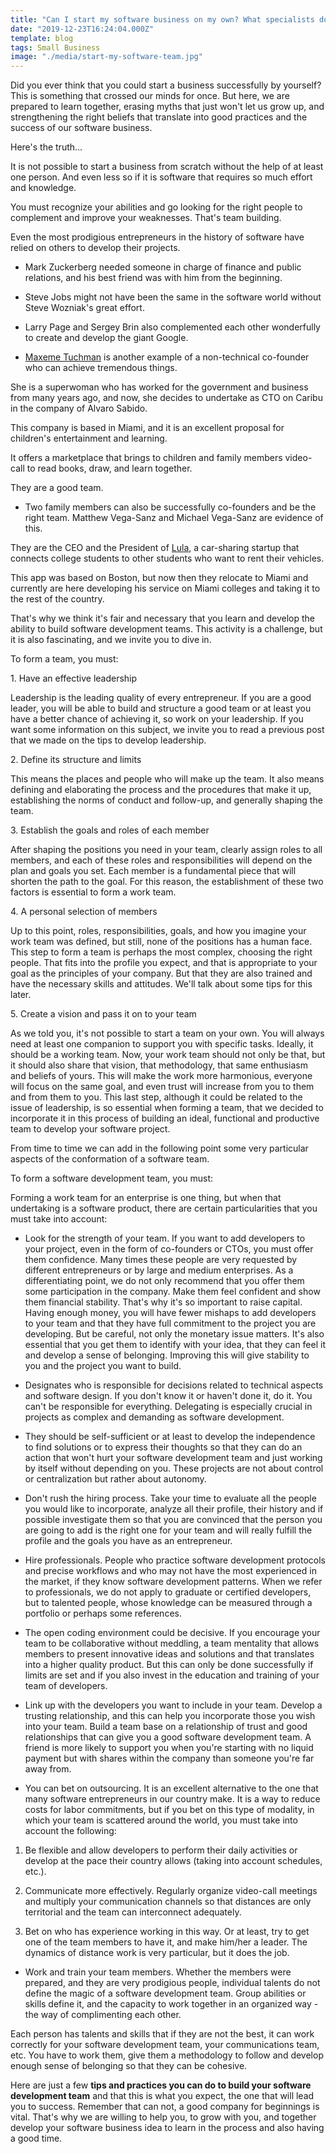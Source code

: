 ```yaml
---
title: "Can I start my software business on my own? What specialists do I need as a non-technical entrepreneur to get started?"
date: "2019-12-23T16:24:04.000Z"
template: blog
tags: Small Business
image: "./media/start-my-software-team.jpg"
---
```



Did you ever think that you could start a business successfully by yourself? This is something that crossed our minds for once. But here, we are prepared to learn together, erasing myths that just won't let us grow up, and strengthening the right beliefs that translate into good practices and the success of our software business. 

<title-2>Here's the truth...</title-2>

It is not possible to start a business from scratch without the help of at least one person. And even less so if it is software that requires so much effort and knowledge. 

You must recognize your abilities and go looking for the right people to complement and improve your weaknesses. That's team building.

Even the most prodigious entrepreneurs in the history of software have relied on others to develop their projects. 

* Mark Zuckerberg needed someone in charge of finance and public relations, and his best friend was with him from the beginning. 

* Steve Jobs might not have been the same in the software world without Steve Wozniak's great effort. 

* Larry Page and Sergey Brin also complemented each other wonderfully to create and develop the giant Google. 

* [Maxeme Tuchman](https://www.linkedin.com/in/maxemetuchman/) is another example of a non-technical co-founder who can achieve tremendous things. 

She is a superwoman who has worked for the government and business from many years ago, and now, she decides to undertake as CTO on Caribu in the company of Alvaro Sabido. 

This company is based in Miami, and it is an excellent proposal for children's entertainment and learning. 

It offers a marketplace that brings to children and family members video-call to read books, draw, and learn together.

They are a good team. 

* Two family members can also be successfully co-founders and be the right team. Matthew Vega-Sanz and Michael Vega-Sanz are evidence of this. 

They are the CEO and the President of [Lula](https://lularides.com/), a car-sharing startup that connects college students to other students who want to rent their vehicles.

This app was based on Boston, but now then they relocate to Miami and currently are here developing his service on Miami colleges and taking it to the rest of the country. 

That's why we think it's fair and necessary that you learn and develop the ability to build software development teams. This activity is a challenge, but it is also fascinating, and we invite you to dive in. 

<title-2>To form a team, you must:</title-2>

<title-3>1. Have an effective leadership</title-3>

Leadership is the leading quality of every entrepreneur. If you are a good leader, you will be able to build and structure a good team or at least you have a better chance of achieving it, so work on your leadership. If you want some information on this subject, we invite you to read a previous post that we made on the tips to develop leadership.  

<title-3>2. Define its structure and limits</title-3>

This means the places and people who will make up the team. It also means defining and elaborating the process and the procedures that make it up, establishing the norms of conduct and follow-up, and generally shaping the team. 

<title-3>3. Establish the goals and roles of each member</title-3>

After shaping the positions you need in your team, clearly assign roles to all members, and each of these roles and responsibilities will depend on the plan and goals you set. Each member is a fundamental piece that will shorten the path to the goal. For this reason, the establishment of these two factors is essential to form a work team. 

<title-3>4. A personal selection of members</title-3>

Up to this point, roles, responsibilities, goals, and how you imagine your work team was defined, but still, none of the positions has a human face. This step to form a team is perhaps the most complex, choosing the right people. That fits into the profile you expect, and that is appropriate to your goal as the principles of your company. But that they are also trained and have the necessary skills and attitudes. We'll talk about some tips for this later.

<title-3>5. Create a vision and pass it on to your team</title-3>

As we told you, it's not possible to start a team on your own. You will always need at least one companion to support you with specific tasks. Ideally, it should be a working team. Now, your work team should not only be that, but it should also share that vision, that methodology, that same enthusiasm and beliefs of yours. This will make the work more harmonious, everyone will focus on the same goal, and even trust will increase from you to them and from them to you. This last step, although it could be related to the issue of leadership, is so essential when forming a team, that we decided to incorporate it in this process of building an ideal, functional and productive team to develop your software project. 

From time to time we can add in the following point some very particular aspects of the conformation of a software team. 

<title-2>To form a software development team, you must:</title-2>

Forming a work team for an enterprise is one thing, but when that undertaking is a software product, there are certain particularities that you must take into account:

* Look for the strength of your team. If you want to add developers to your project, even in the form of co-founders or CTOs, you must offer them confidence. Many times these people are very requested by different entrepreneurs or by large and medium enterprises. As a differentiating point, we do not only recommend that you offer them some participation in the company. Make them feel confident and show them financial stability. That's why it's so important to raise capital. Having enough money, you will have fewer mishaps to add developers to your team and that they have full commitment to the project you are developing. But be careful, not only the monetary issue matters. It's also essential that you get them to identify with your idea, that they can feel it and develop a sense of belonging. Improving this will give stability to you and the project you want to build. 

* Designates who is responsible for decisions related to technical aspects and software design. If you don't know it or haven't done it, do it. You can't be responsible for everything. Delegating is especially crucial in projects as complex and demanding as software development. 

* They should be self-sufficient or at least to develop the independence to find solutions or to express their thoughts so that they can do an action that won't hurt your software development team and just working by itself without depending on you. These projects are not about control or centralization but rather about autonomy.

* Don't rush the hiring process. Take your time to evaluate all the people you would like to incorporate, analyze all their profile, their history and if possible investigate them so that you are convinced that the person you are going to add is the right one for your team and will really fulfill the profile and the goals you have as an entrepreneur.

* Hire professionals. People who practice software development protocols and precise workflows and who may not have the most experienced in the market, if they know software development patterns. When we refer to professionals, we do not apply to graduate or certified developers, but to talented people, whose knowledge can be measured through a portfolio or perhaps some references. 

* The open coding environment could be decisive. If you encourage your team to be collaborative without meddling, a team mentality that allows members to present innovative ideas and solutions and that translates into a higher quality product. But this can only be done successfully if limits are set and if you also invest in the education and training of your team of developers.

* Link up with the developers you want to include in your team. Develop a trusting relationship, and this can help you incorporate those you wish into your team. Build a team base on a relationship of trust and good relationships that can give you a good software development team. A friend is more likely to support you when you're starting with no liquid payment but with shares within the company than someone you're far away from.

* You can bet on outsourcing. It is an excellent alternative to the one that many software entrepreneurs in our country make. It is a way to reduce costs for labor commitments, but if you bet on this type of modality, in which your team is scattered around the world, you must take into account the following:

1. Be flexible and allow developers to perform their daily activities or develop at the pace their country allows (taking into account schedules, etc.). 

2. Communicate more effectively. Regularly organize video-call meetings and multiply your communication channels so that distances are only territorial and the team can interconnect adequately. 

3. Bet on who has experience working in this way. Or at least, try to get one of the team members to have it, and make him/her a leader. The dynamics of distance work is very particular, but it does the job.  

* Work and train your team members. Whether the members were prepared, and they are very prodigious people, individual talents do not define the magic of a software development team. Group abilities or skills define it, and the capacity to work together in an organized way - the way of complimenting each other. 

Each person has talents and skills that if they are not the best, it can work correctly for your software development team, your communications team, etc. You have to work them, give them a methodology to follow and develop enough sense of belonging so that they can be cohesive. 

Here are just a few **tips and practices you can do to build your software development team** and that this is what you expect, the one that will lead you to success. Remember that can not, a good company for beginnings is vital. That's why we are willing to help you, to grow with you, and together develop your software business idea to learn in the process and also having a good time. 

